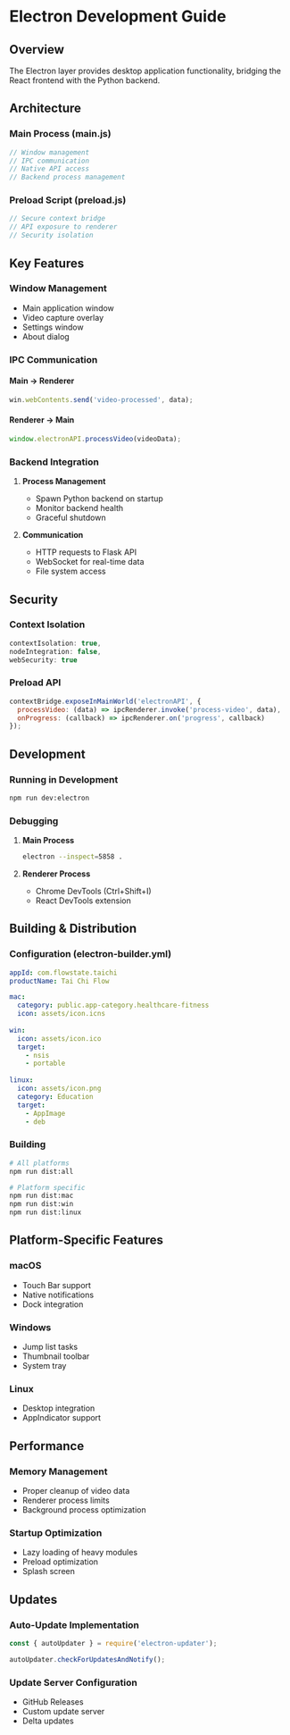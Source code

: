 # Electron Development Guide

## Overview

The Electron layer provides desktop application functionality, bridging the React frontend with the Python backend.

## Architecture

### Main Process (main.js)

```javascript
// Window management
// IPC communication
// Native API access
// Backend process management
```

### Preload Script (preload.js)

```javascript
// Secure context bridge
// API exposure to renderer
// Security isolation
```

## Key Features

### Window Management

- Main application window
- Video capture overlay
- Settings window
- About dialog

### IPC Communication

#### Main → Renderer
```javascript
win.webContents.send('video-processed', data);
```

#### Renderer → Main
```javascript
window.electronAPI.processVideo(videoData);
```

### Backend Integration

1. **Process Management**
   - Spawn Python backend on startup
   - Monitor backend health
   - Graceful shutdown

2. **Communication**
   - HTTP requests to Flask API
   - WebSocket for real-time data
   - File system access

## Security

### Context Isolation
```javascript
contextIsolation: true,
nodeIntegration: false,
webSecurity: true
```

### Preload API
```javascript
contextBridge.exposeInMainWorld('electronAPI', {
  processVideo: (data) => ipcRenderer.invoke('process-video', data),
  onProgress: (callback) => ipcRenderer.on('progress', callback)
});
```

## Development

### Running in Development

```bash
npm run dev:electron
```

### Debugging

1. **Main Process**
   ```bash
   electron --inspect=5858 .
   ```

2. **Renderer Process**
   - Chrome DevTools (Ctrl+Shift+I)
   - React DevTools extension

## Building & Distribution

### Configuration (electron-builder.yml)

```yaml
appId: com.flowstate.taichi
productName: Tai Chi Flow

mac:
  category: public.app-category.healthcare-fitness
  icon: assets/icon.icns
  
win:
  icon: assets/icon.ico
  target:
    - nsis
    - portable
    
linux:
  icon: assets/icon.png
  category: Education
  target:
    - AppImage
    - deb
```

### Building

```bash
# All platforms
npm run dist:all

# Platform specific
npm run dist:mac
npm run dist:win
npm run dist:linux
```

## Platform-Specific Features

### macOS
- Touch Bar support
- Native notifications
- Dock integration

### Windows
- Jump list tasks
- Thumbnail toolbar
- System tray

### Linux
- Desktop integration
- AppIndicator support

## Performance

### Memory Management
- Proper cleanup of video data
- Renderer process limits
- Background process optimization

### Startup Optimization
- Lazy loading of heavy modules
- Preload optimization
- Splash screen

## Updates

### Auto-Update Implementation

```javascript
const { autoUpdater } = require('electron-updater');

autoUpdater.checkForUpdatesAndNotify();
```

### Update Server Configuration
- GitHub Releases
- Custom update server
- Delta updates